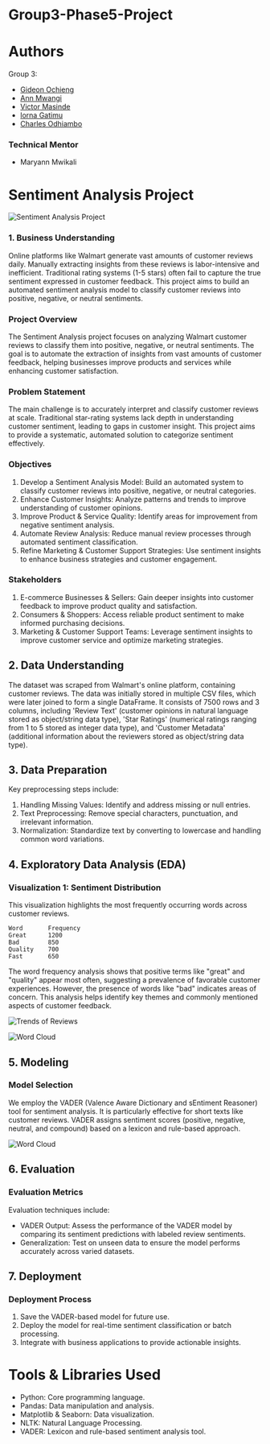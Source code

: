 # Group3-Phase5-Project
# Authors
Group 3:
- [Gideon Ochieng](https://github.com/OchiengGideon)
- [Ann Mwangi](https://github.com/ann-mw)
- [Victor Masinde](https://github.com/Masinde10)
- [lorna Gatimu](https://github.com/lorna-creator)
- [Charles Odhiambo](https://github.com/T-hoveen)

### Technical Mentor
- Maryann Mwikali

# Sentiment Analysis Project

![Sentiment Analysis Project](Images\pic.webp)

### 1. Business Understanding
Online platforms like Walmart generate vast amounts of customer reviews daily. Manually extracting insights from these reviews is labor-intensive and inefficient. Traditional rating systems (1-5 stars) often fail to capture the true sentiment expressed in customer feedback. This project aims to build an automated sentiment analysis model to classify customer reviews into positive, negative, or neutral sentiments.

### Project Overview
The Sentiment Analysis project focuses on analyzing Walmart customer reviews to classify them into positive, negative, or neutral sentiments. The goal is to automate the extraction of insights from vast amounts of customer feedback, helping businesses improve products and services while enhancing customer satisfaction.

### Problem Statement
The main challenge is to accurately interpret and classify customer reviews at scale. Traditional star-rating systems lack depth in understanding customer sentiment, leading to gaps in customer insight. This project aims to provide a systematic, automated solution to categorize sentiment effectively.

### Objectives
1. Develop a Sentiment Analysis Model: Build an automated system to classify customer reviews into positive, negative, or neutral categories.  
2. Enhance Customer Insights: Analyze patterns and trends to improve understanding of customer opinions.  
3. Improve Product & Service Quality: Identify areas for improvement from negative sentiment analysis.  
4. Automate Review Analysis: Reduce manual review processes through automated sentiment classification.  
5. Refine Marketing & Customer Support Strategies: Use sentiment insights to enhance business strategies and customer engagement.

### Stakeholders
1. E-commerce Businesses & Sellers: Gain deeper insights into customer feedback to improve product quality and satisfaction.  
2. Consumers & Shoppers: Access reliable product sentiment to make informed purchasing decisions.  
3. Marketing & Customer Support Teams: Leverage sentiment insights to improve customer service and optimize marketing strategies.

## 2. Data Understanding
The dataset was scraped from Walmart's online platform, containing customer reviews. The data was initially stored in multiple CSV files, which were later joined to form a single DataFrame. It consists of 7500 rows and 3 columns, including 'Review Text' (customer opinions in natural language stored as object/string data type), 'Star Ratings' (numerical ratings ranging from 1 to 5 stored as integer data type), and 'Customer Metadata' (additional information about the reviewers stored as object/string data type).

## 3. Data Preparation
Key preprocessing steps include:  
1. Handling Missing Values: Identify and address missing or null entries.  
2. Text Preprocessing: Remove special characters, punctuation, and irrelevant information.  
3. Normalization: Standardize text by converting to lowercase and handling common word variations.

## 4. Exploratory Data Analysis (EDA)

### Visualization 1: Sentiment Distribution
This visualization highlights the most frequently occurring words across customer reviews.

```
Word       Frequency
Great      1200
Bad        850
Quality    700
Fast       650
```

The word frequency analysis shows that positive terms like "great" and "quality" appear most often, suggesting a prevalence of favorable customer experiences. However, the presence of words like "bad" indicates areas of concern. This analysis helps identify key themes and commonly mentioned aspects of customer feedback.

![Trends of Reviews](Images\output1.png)

![Word Cloud](Images\output.png)

## 5. Modeling

### Model Selection
We employ the VADER (Valence Aware Dictionary and sEntiment Reasoner) tool for sentiment analysis. It is particularly effective for short texts like customer reviews. VADER assigns sentiment scores (positive, negative, neutral, and compound) based on a lexicon and rule-based approach.

![Word Cloud](Images\output3.png)

## 6. Evaluation

### Evaluation Metrics
Evaluation techniques include:  
- VADER Output: Assess the performance of the VADER model by comparing its sentiment predictions with labeled review sentiments.  
- Generalization: Test on unseen data to ensure the model performs accurately across varied datasets.

## 7. Deployment

### Deployment Process
1. Save the VADER-based model for future use.  
2. Deploy the model for real-time sentiment classification or batch processing.  
3. Integrate with business applications to provide actionable insights.

# Tools & Libraries Used
- Python: Core programming language.
- Pandas: Data manipulation and analysis.
- Matplotlib & Seaborn: Data visualization.
- NLTK: Natural Language Processing.
- VADER: Lexicon and rule-based sentiment analysis tool.







